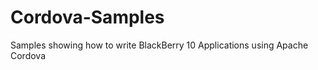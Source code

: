 Cordova-Samples
===============

Samples showing how to write BlackBerry 10 Applications using Apache Cordova